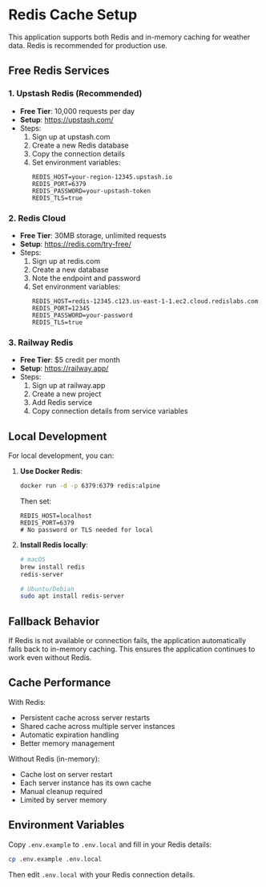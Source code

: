 # Redis Cache Setup

This application supports both Redis and in-memory caching for weather data. Redis is recommended for production use.

## Free Redis Services

### 1. Upstash Redis (Recommended)

- **Free Tier**: 10,000 requests per day
- **Setup**: https://upstash.com/
- Steps:
  1. Sign up at upstash.com
  2. Create a new Redis database
  3. Copy the connection details
  4. Set environment variables:
     ```
     REDIS_HOST=your-region-12345.upstash.io
     REDIS_PORT=6379
     REDIS_PASSWORD=your-upstash-token
     REDIS_TLS=true
     ```

### 2. Redis Cloud

- **Free Tier**: 30MB storage, unlimited requests
- **Setup**: https://redis.com/try-free/
- Steps:
  1. Sign up at redis.com
  2. Create a new database
  3. Note the endpoint and password
  4. Set environment variables:
     ```
     REDIS_HOST=redis-12345.c123.us-east-1-1.ec2.cloud.redislabs.com
     REDIS_PORT=12345
     REDIS_PASSWORD=your-password
     REDIS_TLS=true
     ```

### 3. Railway Redis

- **Free Tier**: $5 credit per month
- **Setup**: https://railway.app/
- Steps:
  1. Sign up at railway.app
  2. Create a new project
  3. Add Redis service
  4. Copy connection details from service variables

## Local Development

For local development, you can:

1. **Use Docker Redis**:

   ```bash
   docker run -d -p 6379:6379 redis:alpine
   ```

   Then set:

   ```
   REDIS_HOST=localhost
   REDIS_PORT=6379
   # No password or TLS needed for local
   ```

2. **Install Redis locally**:

   ```bash
   # macOS
   brew install redis
   redis-server

   # Ubuntu/Debian
   sudo apt install redis-server
   ```

## Fallback Behavior

If Redis is not available or connection fails, the application automatically falls back to in-memory caching. This ensures the application continues to work even without Redis.

## Cache Performance

With Redis:

- Persistent cache across server restarts
- Shared cache across multiple server instances
- Automatic expiration handling
- Better memory management

Without Redis (in-memory):

- Cache lost on server restart
- Each server instance has its own cache
- Manual cleanup required
- Limited by server memory

## Environment Variables

Copy `.env.example` to `.env.local` and fill in your Redis details:

```bash
cp .env.example .env.local
```

Then edit `.env.local` with your Redis connection details.
